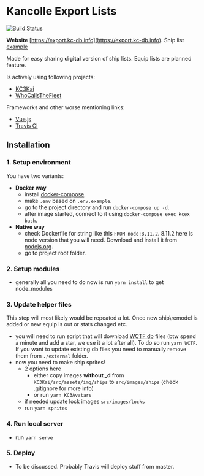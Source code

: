 # Kancolle Export Lists

[![Build Status](https://travis-ci.org/DynamicSTOP/KCExport.svg?branch=master)](https://travis-ci.org/DynamicSTOP/kcexport)

**Website** [https://export.kc-db.info](https://export.kc-db.info). Ship list [example](https://export.kc-db.info/#/ship-list-short/b07429decb38)  

Made for easy sharing **digital** version of ship lists. Equip lists are planned feature.
 
Is actively using following projects:
 - [KC3Kai](https://github.com/KC3Kai/KC3Kai)
 - [WhoCallsTheFleet](https://github.com/TeamFleet/WhoCallsTheFleet)
 
Frameworks and other worse mentioning links:
 - [Vue.js](https://vuejs.org/)
 - [Travis CI](https://travis-ci.org/)

## Installation

### 1. Setup environment  

You have two variants:  

- **Docker way**    
  - install [docker-compose](https://docs.docker.com/compose/).  
  - make `.env` based on `.env.example`. 
  - go to the project directory and run `docker-compose up -d`.
  - after image started, connect to it using `docker-compose exec kcex bash`.
- **Native way** 
  - check Dockerfile for string like this `FROM node:8.11.2`. 
    8.11.2 here is node version that you will need. Download and install it from [nodejs.org](https://nodejs.org/en/).
  - go to project root folder.
   
### 2. Setup modules  

- generally all you need to do now is run `yarn install` to get node_modules

### 3. Update helper files  

This step will most likely would be repeated a lot. Once new ship\remodel is added or new equip is out or stats changed etc.   

- you will need to run script that will download [WCTF db](https://github.com/TeamFleet/WhoCallsTheFleet) files (btw spend a minute and add a star, we use it a lot after all).
  To do so run `yarn WCTF`. If you want to update existing db files you need to manually remove them from `./external` folder.
- now you need to make ship sprites!  
  -  2 options here
     - either copy images **without _d** from `KC3Kai/src/assets/img/ships` to `src/images/ships` (check .gitignore for more info)
     - or run `yarn KC3Avatars`
  - if needed update lock images `src/images/locks`
  - run `yarn sprites`
  
### 4. Run local server

  - run `yarn serve`
  
### 5. Deploy

 - To be discussed. Probably Travis will deploy stuff from master.
